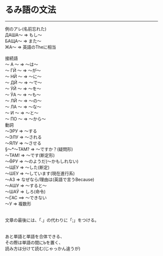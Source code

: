 # るみ語の文法
___
例のアレ(名前忘れた)<BR>
ДАША～ => もし～<BR>
БАЩА～ => また～<BR>
ЖА～ => 英語のTheに相当<BR>
<BR>
接続語<BR>
～ А ～ => ～は～<BR>
～ ГЙ ～ => ～が～<BR>
～ НЙ ～ => ～に～<BR>
～ ДЙ ～ => ～で～<BR>
～ ӰЙ ～ => ～を～<BR>
～ ӰА ～ => ～も～<BR>
～ ЛЙ ～ => ～の～<BR>
～ ЛА ～ => ～な～<BR>
～ И ～ => ～と～<BR>
～ ПО ～ => ～から～<BR>
動詞<BR>
～ЭРУ => ～する<BR>
～ЭЛУ => ～される<BR>
～ЯЛУ => ～させる<BR>
§～\*～ТАМ? => ～ですか？(疑問形)<BR>
～ТАМ! => ～です(断定形)<BR>
～ӪРУ => ～のようだ(～かもしれない)<BR>
～ЩЕУ => ～した(断定)<BR>
～ШЕУ => ～しています(現在進行系)<BR>
～АЗ => なぜなら/理由は(英語で言うBecause)<BR>
～АШУ => ～すると～<BR>
～ШАӰ => しろ(命令)<BR>
～ӶАС ==> ～できない<BR>
～У => 複数形<BR>
<BR>
<BR>
文章の最後には、「.」の代わりに「;」をつける。<BR>
<BR>
<BR>
あと単語と単語を合体できる、<BR>
その際は単語の間にЬを置く、<BR>
読み方は分けて読む(じゃっかん違うが)<BR>